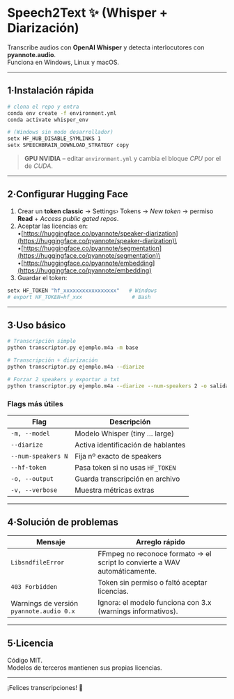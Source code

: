 # Speech2Text ✨ (Whisper + Diarización)

Transcribe audios con **OpenAI Whisper** y detecta interlocutores con **pyannote.audio**.\
Funciona en Windows, Linux y macOS.

---

## 1·Instalación rápida

```bash
# clona el repo y entra
conda env create -f environment.yml
conda activate whisper_env

# (Windows sin modo desarrollador)
setx HF_HUB_DISABLE_SYMLINKS 1
setx SPEECHBRAIN_DOWNLOAD_STRATEGY copy
```

> **GPU NVIDIA** – editar `environment.yml` y cambia el bloque *CPU* por el de *CUDA*.

---

## 2·Configurar Hugging Face

1. Crear un **token classic** → Settings› Tokens → *New token* → permiso **Read** + *Access public gated repos*.
2. Aceptar las licencias en:\
   •[https://huggingface.co/pyannote/speaker-diarization](https://huggingface.co/pyannote/speaker-diarization)\
   •[https://huggingface.co/pyannote/segmentation](https://huggingface.co/pyannote/segmentation)\
   •[https://huggingface.co/pyannote/embedding](https://huggingface.co/pyannote/embedding)
3. Guardar el token:

```powershell
setx HF_TOKEN "hf_xxxxxxxxxxxxxxxxx"   # Windows
# export HF_TOKEN=hf_xxx                # Bash
```

---

## 3·Uso básico

```bash
# Transcripción simple
python transcriptor.py ejemplo.m4a -m base

# Transcripción + diarización
python transcriptor.py ejemplo.m4a --diarize

# Forzar 2 speakers y exportar a txt
python transcriptor.py ejemplo.m4a --diarize --num-speakers 2 -o salida.txt
```

### Flags más útiles

| Flag               | Descripción                        |
| ------------------ | ---------------------------------- |
| `-m, --model`      | Modelo Whisper (tiny … large)      |
| `--diarize`        | Activa identificación de hablantes |
| `--num-speakers N` | Fija nº exacto de speakers         |
| `--hf-token`       | Pasa token si no usas `HF_TOKEN`   |
| `-o, --output`     | Guarda transcripción en archivo    |
| `-v, --verbose`    | Muestra métricas extras            |

---

## 4·Solución de problemas

| Mensaje                                  | Arreglo rápido                                                             |
| ---------------------------------------- | -------------------------------------------------------------------------- |
| `LibsndfileError`                        | FFmpeg no reconoce formato -> el script lo convierte a WAV automáticamente. |
| `403 Forbidden`                          | Token sin permiso o faltó aceptar licencias.                               |
| Warnings de versión `pyannote.audio 0.x` | Ignora: el modelo funciona con 3.x (warnings informativos).                |

---

## 5·Licencia

Código MIT.\
Modelos de terceros mantienen sus propias licencias.

---

¡Felices transcripciones! 🚀

